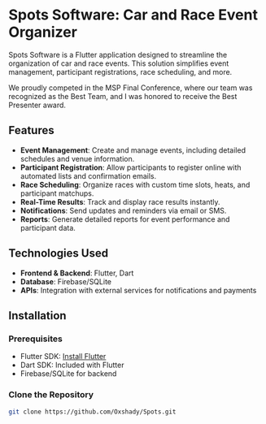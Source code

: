# Spots Software: Car and Race Event Organizer

Spots Software is a Flutter application designed to streamline the organization of car and race events. This solution simplifies event management, participant registrations, race scheduling, and more.

We proudly competed in the MSP Final Conference, where our team was recognized as the Best Team, and I was honored to receive the Best Presenter award.

## Features
- **Event Management**: Create and manage events, including detailed schedules and venue information.
- **Participant Registration**: Allow participants to register online with automated lists and confirmation emails.
- **Race Scheduling**: Organize races with custom time slots, heats, and participant matchups.
- **Real-Time Results**: Track and display race results instantly.
- **Notifications**: Send updates and reminders via email or SMS.
- **Reports**: Generate detailed reports for event performance and participant data.

## Technologies Used
- **Frontend & Backend**: Flutter, Dart
- **Database**: Firebase/SQLite
- **APIs**: Integration with external services for notifications and payments

## Installation

### Prerequisites
- Flutter SDK: [Install Flutter](https://flutter.dev/docs/get-started/install)
- Dart SDK: Included with Flutter
- Firebase/SQLite for backend

### Clone the Repository
```bash
git clone https://github.com/Oxshady/Spots.git
